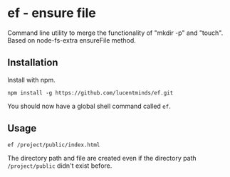 # ef - ensure file
Command line utility to merge the functionality of "mkdir -p" and "touch". Based
on node-fs-extra ensureFile method.

## Installation
Install with npm.
```shell
npm install -g https://github.com/lucentminds/ef.git
```
You should now have a global shell command called `ef`.

## Usage
```shell
ef /project/public/index.html
```
The directory path and file are created even if the directory path `/project/public` didn't exist before.
